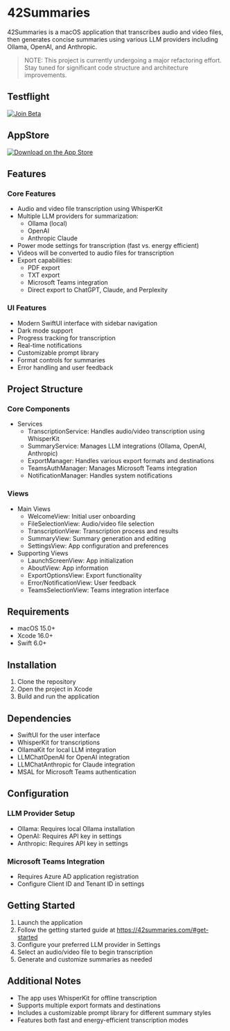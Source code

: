 # 42Summaries

42Summaries is a macOS application that transcribes audio and video files, then generates concise summaries using various LLM providers including Ollama, OpenAI, and Anthropic.

>NOTE: This project is currently undergoing a major refactoring effort.
>Stay tuned for significant code structure and architecture improvements.

## Testflight
[![Join Beta](https://img.shields.io/badge/Join-TestFlight_Beta-orange.svg)](https://testflight.apple.com/join/yP2NuC4V)

## AppStore
[![Download on the App Store](https://img.shields.io/badge/Download%20on%20the-App%20Store-blue?style=flat-square&logo=apple&logoColor=white)](https://apps.apple.com/de/app/42summaries/id6736508972?l=en-GB&mt=12)

## Features

### Core Features
- Audio and video file transcription using WhisperKit
- Multiple LLM providers for summarization:
  - Ollama (local)
  - OpenAI
  - Anthropic Claude
- Power mode settings for transcription (fast vs. energy efficient)
- Videos will be converted to audio files for transcription
- Export capabilities:
  - PDF export
  - TXT export
  - Microsoft Teams integration
  - Direct export to ChatGPT, Claude, and Perplexity

### UI Features
- Modern SwiftUI interface with sidebar navigation
- Dark mode support
- Progress tracking for transcription
- Real-time notifications
- Customizable prompt library
- Format controls for summaries
- Error handling and user feedback

## Project Structure

### Core Components
- Services
  - TranscriptionService: Handles audio/video transcription using WhisperKit
  - SummaryService: Manages LLM integrations (Ollama, OpenAI, Anthropic)
  - ExportManager: Handles various export formats and destinations
  - TeamsAuthManager: Manages Microsoft Teams integration
  - NotificationManager: Handles system notifications

### Views
- Main Views
  - WelcomeView: Initial user onboarding
  - FileSelectionView: Audio/video file selection
  - TranscriptionView: Transcription process and results
  - SummaryView: Summary generation and editing
  - SettingsView: App configuration and preferences
- Supporting Views
  - LaunchScreenView: App initialization
  - AboutView: App information
  - ExportOptionsView: Export functionality
  - Error/NotificationView: User feedback
  - TeamsSelectionView: Teams integration interface

## Requirements

- macOS 15.0+
- Xcode 16.0+
- Swift 6.0+

## Installation

1. Clone the repository
2. Open the project in Xcode
3. Build and run the application

## Dependencies

- SwiftUI for the user interface
- WhisperKit for transcriptions
- OllamaKit for local LLM integration
- LLMChatOpenAI for OpenAI integration
- LLMChatAnthropic for Claude integration
- MSAL for Microsoft Teams authentication

## Configuration

### LLM Provider Setup
- Ollama: Requires local Ollama installation
- OpenAI: Requires API key in settings
- Anthropic: Requires API key in settings

### Microsoft Teams Integration
- Requires Azure AD application registration
- Configure Client ID and Tenant ID in settings

## Getting Started

1. Launch the application
2. Follow the getting started guide at https://42summaries.com/#get-started
3. Configure your preferred LLM provider in Settings
4. Select an audio/video file to begin transcription
5. Generate and customize summaries as needed

## Additional Notes

- The app uses WhisperKit for offline transcription
- Supports multiple export formats and destinations
- Includes a customizable prompt library for different summary styles
- Features both fast and energy-efficient transcription modes

